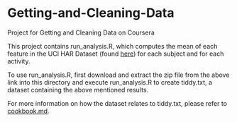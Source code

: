 # Getting-and-Cleaning-Data
Project for Getting and Cleaning Data on Coursera

This project contains run_analysis.R, which computes the mean of each feature in the UCI HAR Dataset (found [here](https://d396qusza40orc.cloudfront.net/getdata%2Fprojectfiles%2FUCI%20HAR%20Dataset.zip))
for each subject and for each activity.

To use run_analysis.R, first download and extract the zip file from the above link into this directory and execute run_analysis.R to create tiddy.txt, a dataset containing the above mentioned results.

For more information on how the dataset relates to tiddy.txt, please refer to [cookbook.md](cookbook.md).
